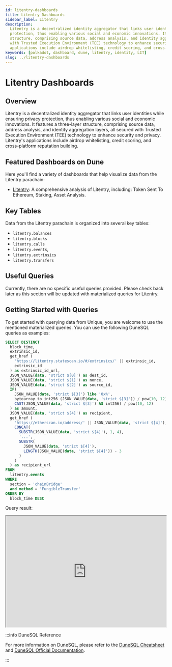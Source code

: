 ```yaml
---
id: litentry-dashboards
title: Litentry Dashboards
sidebar_label: Litentry
description:
  Litentry is a decentralized identity aggregator that links user identities while ensuring privacy
  protection, thus enabling various social and economic innovations. It features a three-layer
  structure, comprising source data, address analysis, and identity aggregation layers, all secured
  with Trusted Execution Environment (TEE) technology to enhance security and privacy. Litentry's
  applications include airdrop whitelisting, credit scoring, and cross-platform reputation building.
keywords: [polkadot, dashboard, dune, litentry, identity, LIT]
slug: ../litentry-dashboards
---
```


# Litentry Dashboards

## Overview

Litentry is a decentralized identity aggregator that links user identities while ensuring privacy
protection, thus enabling various social and economic innovations. It features a three-layer
structure, comprising source data, address analysis, and identity aggregation layers, all secured
with Trusted Execution Environment (TEE) technology to enhance security and privacy. Litentry's
applications include airdrop whitelisting, credit scoring, and cross-platform reputation building.

## Featured Dashboards on Dune

Here you'll find a variety of dashboards that help visualize data from the Litentry parachain:

- [Litentry](https://dune.com/substrate/litentry): A comprehensive analysis of Litentry, including:
  Token Sent To Ethereum, Staking, Asset Analysis.

## Key Tables

Data from the Litentry parachain is organized into several key tables:

- `litentry.balances`
- `litentry.blocks`
- `litentry.calls`
- `litentry.events`,
- `litentry.extrinsics`
- `litentry.transfers`

## Useful Queries

Currently, there are no specific useful queries provided. Please check back later as this section
will be updated with materialized queries for Litentry.

## Getting Started with Queries

To get started with querying data from Unique, you are welcome to use the mentioned materialized
queries. You can use the following DuneSQL queries as examples:

```sql title="Litentry LIT Token Sent To Ethereum" showLineNumbers
SELECT DISTINCT
  block_time,
  extrinsic_id,
  get_href (
    'https://litentry.statescan.io/#/extrinsics/' || extrinsic_id,
    extrinsic_id
  ) as extrinsic_id_url,
  JSON_VALUE(data, 'strict $[0]') as dest_id,
  JSON_VALUE(data, 'strict $[1]') as nonce,
  JSON_VALUE(data, 'strict $[2]') as source_id,
  IF(
    JSON_VALUE(data, 'strict $[3]') like '0x%',
    bytearray_to_int256 (JSON_VALUE(data, 'strict $[3]')) / pow(10, 12),
    CAST(JSON_VALUE(data, 'strict $[3]') AS int256) / pow(10, 12)
  ) as amount,
  JSON_VALUE(data, 'strict $[4]') as recipient,
  get_href (
    'https://etherscan.io/address/' || JSON_VALUE(data, 'strict $[4]'),
    CONCAT(
      SUBSTR(JSON_VALUE(data, 'strict $[4]'), 1, 4),
      '...',
      SUBSTR(
        JSON_VALUE(data, 'strict $[4]'),
        LENGTH(JSON_VALUE(data, 'strict $[4]')) - 3
      )
    )
  ) as recipient_url
FROM
  litentry.events
WHERE
  section = 'chainBridge'
  and method = 'FungibleTransfer'
ORDER BY
  block_time DESC
```

Query result:

<iframe src="https://dune.com/embeds/3825036/6433535" height="350" width="100%"></iframe>

:::info DuneSQL Reference

For more information on DuneSQL, please refer to the [DuneSQL Cheatsheet](../dunesql-cheatsheet.md)
and
[DuneSQL Official Documentation](https://docs.dune.com/query-engine/Functions-and-operators/index).

:::
